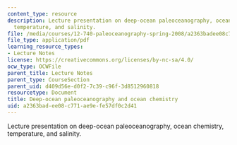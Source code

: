 ```yaml
---
content_type: resource
description: Lecture presentation on deep-ocean paleoceanography, ocean chemistry,
  temperature, and salinity.
file: /media/courses/12-740-paleoceanography-spring-2008/a2363badee08c771ae9efe57df0c2d41_lec09_2_slide.pdf
file_type: application/pdf
learning_resource_types:
- Lecture Notes
license: https://creativecommons.org/licenses/by-nc-sa/4.0/
ocw_type: OCWFile
parent_title: Lecture Notes
parent_type: CourseSection
parent_uid: d409d56e-d0f2-7c39-c96f-3d8512960818
resourcetype: Document
title: Deep-ocean paleoceanography and ocean chemistry
uid: a2363bad-ee08-c771-ae9e-fe57df0c2d41
---
```

Lecture presentation on deep-ocean paleoceanography, ocean chemistry, temperature, and salinity.